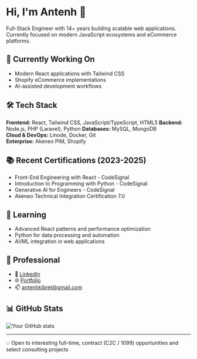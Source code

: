 # Hi, I'm Antenh 👋

Full-Stack Engineer with 14+ years building scalable web applications. Currently focused on modern JavaScript ecosystems and eCommerce platforms.

## 🔭 Currently Working On
- Modern React applications with Tailwind CSS
- Shopify eCommerce implementations
- AI-assisted development workflows

## 🛠️ Tech Stack
**Frontend:** React, Tailwind CSS, JavaScript/TypeScript, HTML5
**Backend:** Node.js, PHP (Laravel), Python
**Databases:** MySQL, MongoDB  
**Cloud & DevOps:** Linode, Docker, Git  
**Enterprise:** Akeneo PIM, Shopify

## 📚 Recent Certifications (2023-2025)
- Front-End Engineering with React - CodeSignal
- Introduction to Programming with Python - CodeSignal
- Generative AI for Engineers - CodeSignal
- Akeneo Technical Integration Certification 7.0

## 🌱 Learning
- Advanced React patterns and performance optimization
- Python for data processing and automation
- AI/ML integration in web applications

## 💼 Professional
- 🔗 [LinkedIn](https://www.linkedin.com/in/antenh-k-527b1522/)
- 🌐 [Portfolio](https://bonofic.com/team)
- 📫 antenhkibret@gmail.com

## 📊 GitHub Stats
![Your GitHub stats](https://github-readme-stats.vercel.app/api?username=antenhkibret&show_icons=true&theme=dark)

---
💡 Open to interesting full-time, contract (C2C / 1099) opportunities and select consulting projects
